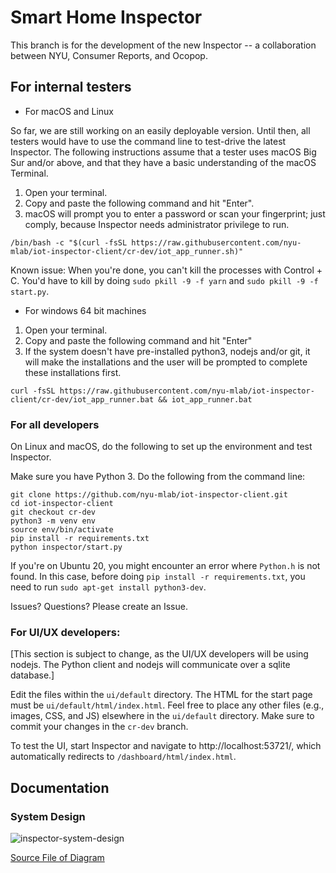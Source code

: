 # Smart Home Inspector

This branch is for the development of the new Inspector -- a collaboration
between NYU, Consumer Reports, and Ocopop.


## For internal testers
* For macOS and Linux

So far, we are still working on an easily deployable version. Until then, all testers would have to use the command line to test-drive the latest Inspector. The following instructions assume that a tester uses macOS Big Sur and/or above, and that they have a basic understanding of the macOS Terminal.

1. Open your terminal.
2. Copy and paste the following command and hit "Enter".
3. macOS will prompt you to enter a password or scan your fingerprint; just comply, because Inspector needs administrator privilege to run.

```
/bin/bash -c "$(curl -fsSL https://raw.githubusercontent.com/nyu-mlab/iot-inspector-client/cr-dev/iot_app_runner.sh)" 
```

Known issue: When you're done, you can't kill the processes with Control + C. You'd have to kill by doing `sudo pkill -9 -f yarn` and `sudo pkill -9 -f start.py`.

* For windows 64 bit machines

1. Open your terminal.
2. Copy and paste the following command and hit "Enter"
3. If the system doesn't have pre-installed python3, nodejs and/or git, it will make the installations and the user will be prompted to complete these installations first.

```
curl -fsSL https://raw.githubusercontent.com/nyu-mlab/iot-inspector-client/cr-dev/iot_app_runner.bat && iot_app_runner.bat 
```

### For all developers

On Linux and macOS, do the following to set up the environment and test Inspector.

Make sure you have Python 3. Do the following from the command line:

```
git clone https://github.com/nyu-mlab/iot-inspector-client.git
cd iot-inspector-client
git checkout cr-dev
python3 -m venv env
source env/bin/activate
pip install -r requirements.txt
python inspector/start.py
```

If you're on Ubuntu 20, you might encounter an error where `Python.h` is not found. In this case, before doing `pip install -r requirements.txt`, you need to run `sudo apt-get install python3-dev`.

Issues? Questions? Please create an Issue.


### For UI/UX developers:

[This section is subject to change, as the UI/UX developers will be using
nodejs. The Python client and nodejs will communicate over a sqlite database.]

Edit the files within the `ui/default` directory. The HTML for the start page
must be `ui/default/html/index.html`. Feel free to place any other files (e.g.,
images, CSS, and JS) elsewhere in the `ui/default` directory. Make sure to
commit your changes in the `cr-dev` branch.

To test the UI, start Inspector and navigate to http://localhost:53721/, which
automatically redirects to `/dashboard/html/index.html`.



## Documentation

### System Design

![inspector-system-design](https://user-images.githubusercontent.com/1479070/170374526-d2fa9156-c386-41bb-94ea-17ea5bbfe595.png)

[Source File of Diagram](https://drive.google.com/file/d/1NPmysXA42BwZnroqAikgl_3HbTHSimJH/view)




